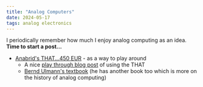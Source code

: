 ```yaml
---
title: "Analog Computers"
date: 2024-05-17
tags: analog electronics
---
```


I periodically remember how much I enjoy analog computing as an idea. **Time to start a post...**

- [Anabrid's THAT...450 EUR](https://shop.anabrid.com) - as a way to play around
    - A nice [play through blog post](https://metebalci.com/blog/the-analog-thing/) of using the THAT
    - [Bernd Ulmann's textbook](https://amzn.to/4asGyDo) (he has another book too which is more on the history of analog computing)
    
